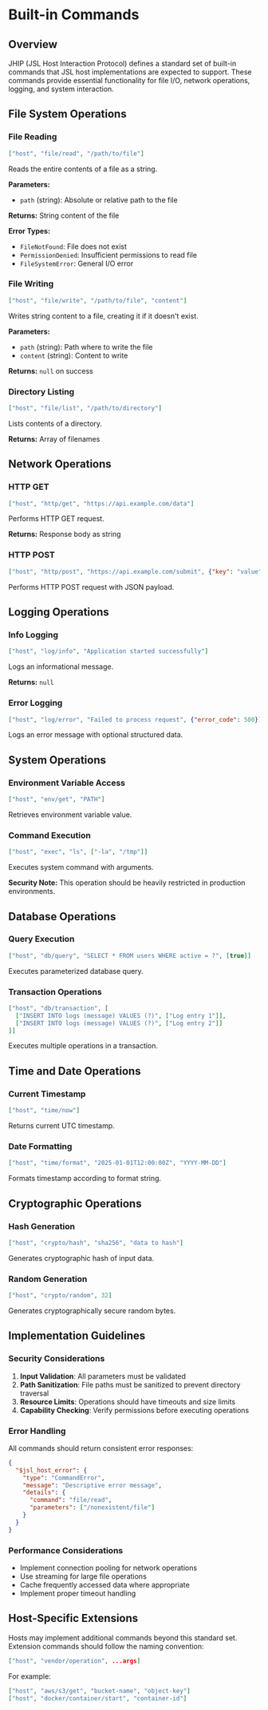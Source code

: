 # Built-in Commands

## Overview

JHIP (JSL Host Interaction Protocol) defines a standard set of built-in commands that JSL host implementations are expected to support. These commands provide essential functionality for file I/O, network operations, logging, and system interaction.

## File System Operations

### File Reading

```json
["host", "file/read", "/path/to/file"]
```

Reads the entire contents of a file as a string.

**Parameters:**
- `path` (string): Absolute or relative path to the file

**Returns:** String content of the file

**Error Types:**
- `FileNotFound`: File does not exist
- `PermissionDenied`: Insufficient permissions to read file
- `FileSystemError`: General I/O error

### File Writing

```json
["host", "file/write", "/path/to/file", "content"]
```

Writes string content to a file, creating it if it doesn't exist.

**Parameters:**
- `path` (string): Path where to write the file
- `content` (string): Content to write

**Returns:** `null` on success

### Directory Listing

```json
["host", "file/list", "/path/to/directory"]
```

Lists contents of a directory.

**Returns:** Array of filenames

## Network Operations

### HTTP GET

```json
["host", "http/get", "https://api.example.com/data"]
```

Performs HTTP GET request.

**Returns:** Response body as string

### HTTP POST

```json
["host", "http/post", "https://api.example.com/submit", {"key": "value"}]
```

Performs HTTP POST request with JSON payload.

## Logging Operations

### Info Logging

```json
["host", "log/info", "Application started successfully"]
```

Logs an informational message.

**Returns:** `null`

### Error Logging

```json
["host", "log/error", "Failed to process request", {"error_code": 500}]
```

Logs an error message with optional structured data.

## System Operations

### Environment Variable Access

```json
["host", "env/get", "PATH"]
```

Retrieves environment variable value.

### Command Execution

```json
["host", "exec", "ls", ["-la", "/tmp"]]
```

Executes system command with arguments.

**Security Note:** This operation should be heavily restricted in production environments.

## Database Operations

### Query Execution

```json
["host", "db/query", "SELECT * FROM users WHERE active = ?", [true]]
```

Executes parameterized database query.

### Transaction Operations

```json
["host", "db/transaction", [
  ["INSERT INTO logs (message) VALUES (?)", ["Log entry 1"]],
  ["INSERT INTO logs (message) VALUES (?)", ["Log entry 2"]]
]]
```

Executes multiple operations in a transaction.

## Time and Date Operations

### Current Timestamp

```json
["host", "time/now"]
```

Returns current UTC timestamp.

### Date Formatting

```json
["host", "time/format", "2025-01-01T12:00:00Z", "YYYY-MM-DD"]
```

Formats timestamp according to format string.

## Cryptographic Operations

### Hash Generation

```json
["host", "crypto/hash", "sha256", "data to hash"]
```

Generates cryptographic hash of input data.

### Random Generation

```json
["host", "crypto/random", 32]
```

Generates cryptographically secure random bytes.

## Implementation Guidelines

### Security Considerations

1. **Input Validation**: All parameters must be validated
2. **Path Sanitization**: File paths must be sanitized to prevent directory traversal
3. **Resource Limits**: Operations should have timeouts and size limits
4. **Capability Checking**: Verify permissions before executing operations

### Error Handling

All commands should return consistent error responses:

```json
{
  "$jsl_host_error": {
    "type": "CommandError",
    "message": "Descriptive error message",
    "details": {
      "command": "file/read",
      "parameters": ["/nonexistent/file"]
    }
  }
}
```

### Performance Considerations

- Implement connection pooling for network operations
- Use streaming for large file operations
- Cache frequently accessed data where appropriate
- Implement proper timeout handling

## Host-Specific Extensions

Hosts may implement additional commands beyond this standard set. Extension commands should follow the naming convention:

```json
["host", "vendor/operation", ...args]
```

For example:
```json
["host", "aws/s3/get", "bucket-name", "object-key"]
["host", "docker/container/start", "container-id"]
```
